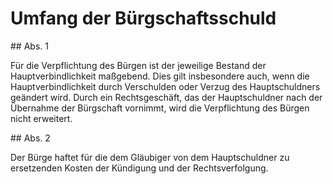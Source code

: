 # Umfang der Bürgschaftsschuld



\#\# Abs. 1

 Für die Verpflichtung des Bürgen ist der jeweilige Bestand der Hauptverbindlichkeit maßgebend. Dies gilt insbesondere auch, wenn die Hauptverbindlichkeit durch Verschulden oder Verzug des Hauptschuldners geändert wird. Durch ein Rechtsgeschäft, das der Hauptschuldner nach der Übernahme der Bürgschaft vornimmt, wird die Verpflichtung des Bürgen nicht erweitert.

\#\# Abs. 2

 Der Bürge haftet für die dem Gläubiger von dem Hauptschuldner zu ersetzenden Kosten der Kündigung und der Rechtsverfolgung. 

